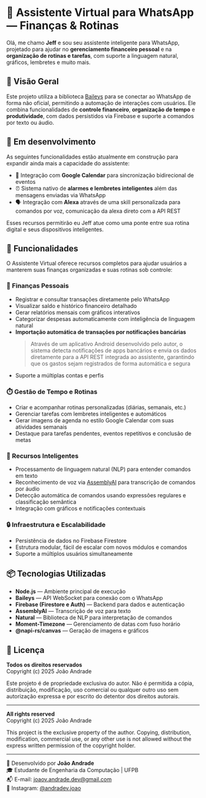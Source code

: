 # 🤖 Assistente Virtual para WhatsApp — Finanças & Rotinas

Olá, me chamo **Jeff** e sou seu assistente inteligente para WhatsApp, projetado para ajudar no **gerenciamento financeiro pessoal** e na **organização de rotinas e tarefas**, com suporte a linguagem natural, gráficos, lembretes e muito mais.

## 📌 Visão Geral

Este projeto utiliza a biblioteca [Baileys](https://github.com/WhiskeySockets/Baileys) para se conectar ao WhatsApp de forma não oficial, permitindo a automação de interações com usuários. Ele combina funcionalidades de **controle financeiro**, **organização de tempo** e **produtividade**, com dados persistidos via Firebase e suporte a comandos por texto ou áudio.

## 🚧 Em desenvolvimento

As seguintes funcionalidades estão atualmente em construção para expandir ainda mais a capacidade do assistente:

- 🔗 Integração com **Google Calendar** para sincronização bidirecional de eventos
- ⏰ Sistema nativo de **alarmes e lembretes inteligentes** além das mensagens enviadas via WhatsApp
- 🗣️ Integração com **Alexa** através de uma skill personalizada para comandos por voz, comunicação da alexa direto com a API REST

Esses recursos permitirão eu Jeff atue como uma ponte entre sua rotina digital e seus dispositivos inteligentes.

## 🔧 Funcionalidades

O Assistente Virtual oferece recursos completos para ajudar usuários a manterem suas finanças organizadas e suas rotinas sob controle:

### 💸 Finanças Pessoais

- Registrar e consultar transações diretamente pelo WhatsApp
- Visualizar saldo e histórico financeiro detalhado
- Gerar relatórios mensais com gráficos interativos
- Categorizar despesas automaticamente com inteligência de linguagem natural
- **Importação automática de transações por notificações bancárias**
  > Através de um aplicativo Android desenvolvido pelo autor, o sistema detecta notificações de apps bancários e envia os dados diretamente para a API REST integrada ao assistente, garantindo que os gastos sejam registrados de forma automática e segura
- Suporte a múltiplas contas e perfis

### ⏱️ Gestão de Tempo e Rotinas

- Criar e acompanhar rotinas personalizadas (diárias, semanais, etc.)
- Gerenciar tarefas com lembretes inteligentes e automáticos
- Gerar imagens de agenda no estilo Google Calendar com suas atividades semanais
- Destaque para tarefas pendentes, eventos repetitivos e conclusão de metas

### 🧠 Recursos Inteligentes

- Processamento de linguagem natural (NLP) para entender comandos em texto
- Reconhecimento de voz via [AssemblyAI](https://www.assemblyai.com/) para transcrição de comandos por áudio
- Detecção automática de comandos usando expressões regulares e classificação semântica
- Integração com gráficos e notificações contextuais

### 🔒 Infraestrutura e Escalabilidade

- Persistência de dados no Firebase Firestore
- Estrutura modular, fácil de escalar com novos módulos e comandos
- Suporte a múltiplos usuários simultaneamente

## 📦 Tecnologias Utilizadas

- **Node.js** — Ambiente principal de execução
- **Baileys** — API WebSocket para conexão com o WhatsApp
- **Firebase (Firestore e Auth)** — Backend para dados e autenticação
- **AssemblyAI** — Transcrição de voz para texto
- **Natural** — Biblioteca de NLP para interpretação de comandos
- **Moment-Timezone** — Gerenciamento de datas com fuso horário
- **@napi-rs/canvas** — Geração de imagens e gráficos

## 📄 Licença

**Todos os direitos reservados**  
Copyright (c) 2025 João Andrade

Este projeto é de propriedade exclusiva do autor. Não é permitida a cópia, distribuição, modificação, uso comercial ou qualquer outro uso sem autorização expressa e por escrito do detentor dos direitos autorais.

---

**All rights reserved**  
Copyright (c) 2025 João Andrade

This project is the exclusive property of the author. Copying, distribution, modification, commercial use, or any other use is not allowed without the express written permission of the copyright holder.

---

👤 Desenvolvido por **João Andrade**  
🎓 Estudante de Engenharia da Computação | UFPB  
📬 E-mail: [joaov.andrade.dev@gmail.com](mailto:joaov.andrade.dev@gmail.com)  
📸 Instagram: [@andradev.joao](https://instagram.com/andradev.joao)
